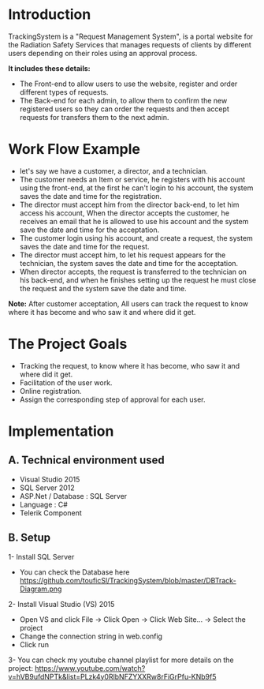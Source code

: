 # Introduction

TrackingSystem is a "Request Management System", is a portal website for the Radiation Safety Services that manages requests of clients by different users depending on their roles using an approval process. 

**It includes these details:** 

-	The Front-end to allow users to use the website, register and order different types of requests.
-	The Back-end for each admin, to allow them to confirm the new registered users so they can order the requests and then accept requests for transfers them to the next admin.

# Work Flow Example
- let's say we have a customer, a director, and a technician. 
- The customer needs an Item or service, he registers with his account using the front-end, at the first he can't login to his account, the system saves the date and time for the registration. 
- The director must accept him from the director back-end, to let him access his account, When the director accepts the customer, he receives an email that he is allowed to use his account and the system save the date and time for the acceptation. 
- The customer login using his account, and create a request, the system saves the date and time for the request.  
- The director must accept him, to let his request appears for the technician, the system saves the date and time for the acceptation.
- When director accepts, the request is transferred to the technician on his back-end, and when he finishes setting up the request he must close the request and the system save the date and time. 

**Note:** After customer acceptation, All users can track the request to know where it has become and who saw it and where did it get.
 
# The Project Goals

-	Tracking the request, to know where it has become, who saw it and where did it get.
-	Facilitation of the user work.
-	Online registration.
-	Assign the corresponding step of approval for each user.
 
 
# Implementation

## A. Technical environment used

- Visual Studio 2015
- SQL Server 2012
- ASP.Net / Database : SQL Server 
-	Language : C#
- Telerik Component

## B. Setup

1- Install SQL Server
  - You can check the Database here https://github.com/touficSl/TrackingSystem/blob/master/DBTrack-Diagram.png
  
2- Install Visual Studio (VS) 2015
  - Open VS and click File -> Click Open -> Click Web Site... -> Select the project
  - Change the connection string in web.config
  - Click run
  
3- You can check my youtube channel playlist for more details on the project: https://www.youtube.com/watch?v=hVB9ufdNPTk&list=PLzk4y0RlbNFZYXXRw8rFiGrPfu-KNb9f5

